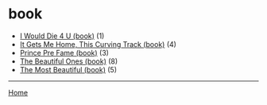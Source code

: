 # book

  * [I Would Die 4 U (book)](./book/i-would-die-4-u/) (1)
  * [It Gets Me Home, This Curving Track (book)](./book/it-gets-me-home-this-curving-track/) (4)
  * [Prince Pre Fame (book)](./book/prince-pre-fame/) (3)
  * [The Beautiful Ones (book)](./book/the-beautiful-ones/) (8)
  * [The Most Beautiful (book)](./book/the-most-beautiful/) (5)

----

[Home](../)
